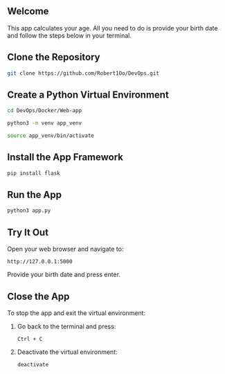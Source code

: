 ## Welcome

This app calculates your age. All you need to do is provide your birth date and follow the steps below in your terminal.

## Clone the Repository

```bash
git clone https://github.com/Robert1Oo/DevOps.git
```

## Create a Python Virtual Environment

```bash
cd DevOps/Docker/Web-app

python3 -m venv app_venv

source app_venv/bin/activate
```

## Install the App Framework

```bash
pip install flask
```

## Run the App

```bash
python3 app.py
```

## Try It Out

Open your web browser and navigate to:

```
http://127.0.0.1:5000
```

Provide your birth date and press enter.

## Close the App

To stop the app and exit the virtual environment:

1. Go back to the terminal and press:

   ```
   Ctrl + C
   ```

2. Deactivate the virtual environment:

   ```bash
   deactivate
   ```
